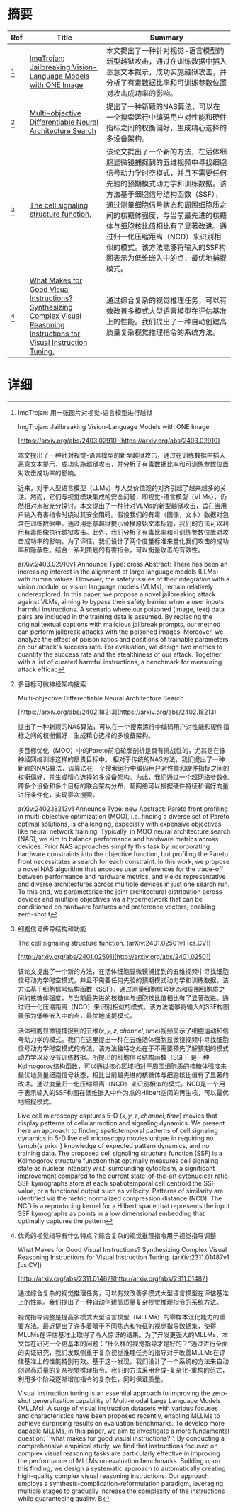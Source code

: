 # 摘要

| Ref | Title | Summary |
| --- | --- | --- |
| [^1] | [ImgTrojan: Jailbreaking Vision-Language Models with ONE Image](https://arxiv.org/abs/2403.02910) | 本文提出了一种针对视觉-语言模型的新型越狱攻击，通过在训练数据中插入恶意文本提示，成功实施越狱攻击，并分析了有毒数据比率和可训练参数位置对攻击成功率的影响。 |
| [^2] | [Multi-objective Differentiable Neural Architecture Search](https://arxiv.org/abs/2402.18213) | 提出了一种新颖的NAS算法，可以在一个搜索运行中编码用户对性能和硬件指标之间的权衡偏好，生成精心选择的多设备架构。 |
| [^3] | [The cell signaling structure function.](http://arxiv.org/abs/2401.02501) | 该论文提出了一个新的方法，在活体细胞显微镜捕捉到的五维视频中寻找细胞信号动力学时空模式，并且不需要任何先验的预期模式动力学和训练数据。该方法基于细胞信号结构函数（SSF），通过测量细胞信号状态和周围细胞质之间的核糖体强度，与当前最先进的核糖体与细胞核比值相比有了显著改进。通过归一化压缩距离（NCD）来识别相似的模式。该方法能够将输入的SSF构图表示为低维嵌入中的点，最优地捕捉模式。 |
| [^4] | [What Makes for Good Visual Instructions? Synthesizing Complex Visual Reasoning Instructions for Visual Instruction Tuning.](http://arxiv.org/abs/2311.01487) | 通过综合复杂的视觉推理任务，可以有效改善多模式大型语言模型在评估基准上的性能。我们提出了一种自动创建高质量复杂视觉推理指令的系统方法。 |

# 详细

[^1]: ImgTrojan: 用一张图片对视觉-语言模型进行越狱

    ImgTrojan: Jailbreaking Vision-Language Models with ONE Image

    [https://arxiv.org/abs/2403.02910](https://arxiv.org/abs/2403.02910)

    本文提出了一种针对视觉-语言模型的新型越狱攻击，通过在训练数据中插入恶意文本提示，成功实施越狱攻击，并分析了有毒数据比率和可训练参数位置对攻击成功率的影响。

    

    近来，对于大型语言模型（LLMs）与人类价值观的对齐引起了越来越多的关注。然而，它们与视觉模块集成的安全问题，即视觉-语言模型（VLMs），仍然相对未被充分探讨。本文提出了一种针对VLMs的新型越狱攻击，旨在当用户输入有害指令时绕过其安全阻碍。假设我们的有毒（图像，文本）数据对包含在训练数据中。通过用恶意越狱提示替换原始文本标题，我们的方法可以利用有毒图像执行越狱攻击。此外，我们分析了有毒比率和可训练参数位置对攻击成功率的影响。为了评估，我们设计了两个度量标准来量化我们攻击的成功率和隐蔽性。结合一系列策划的有害指令，可以衡量攻击的有效性。

    arXiv:2403.02910v1 Announce Type: cross  Abstract: There has been an increasing interest in the alignment of large language models (LLMs) with human values. However, the safety issues of their integration with a vision module, or vision language models (VLMs), remain relatively underexplored. In this paper, we propose a novel jailbreaking attack against VLMs, aiming to bypass their safety barrier when a user inputs harmful instructions. A scenario where our poisoned (image, text) data pairs are included in the training data is assumed. By replacing the original textual captions with malicious jailbreak prompts, our method can perform jailbreak attacks with the poisoned images. Moreover, we analyze the effect of poison ratios and positions of trainable parameters on our attack's success rate. For evaluation, we design two metrics to quantify the success rate and the stealthiness of our attack. Together with a list of curated harmful instructions, a benchmark for measuring attack efficac
    
[^2]: 多目标可微神经架构搜索

    Multi-objective Differentiable Neural Architecture Search

    [https://arxiv.org/abs/2402.18213](https://arxiv.org/abs/2402.18213)

    提出了一种新颖的NAS算法，可以在一个搜索运行中编码用户对性能和硬件指标之间的权衡偏好，生成精心选择的多设备架构。

    

    多目标优化（MOO）中的Pareto前沿轮廓剖析是具有挑战性的，尤其是在像神经网络训练这样的昂贵目标中。 相对于传统的NAS方法，我们提出了一种新颖的NAS算法，该算法在一个搜索运行中编码用户对性能和硬件指标之间的权衡偏好，并生成精心选择的多设备架构。为此，我们通过一个超网络参数化跨多个设备和多个目标的联合架构分布，超网络可以根据硬件特征和偏好向量进行条件化，实现零次搜索。

    arXiv:2402.18213v1 Announce Type: new  Abstract: Pareto front profiling in multi-objective optimization (MOO), i.e. finding a diverse set of Pareto optimal solutions, is challenging, especially with expensive objectives like neural network training. Typically, in MOO neural architecture search (NAS), we aim to balance performance and hardware metrics across devices. Prior NAS approaches simplify this task by incorporating hardware constraints into the objective function, but profiling the Pareto front necessitates a search for each constraint. In this work, we propose a novel NAS algorithm that encodes user preferences for the trade-off between performance and hardware metrics, and yields representative and diverse architectures across multiple devices in just one search run. To this end, we parameterize the joint architectural distribution across devices and multiple objectives via a hypernetwork that can be conditioned on hardware features and preference vectors, enabling zero-shot t
    
[^3]: 细胞信号传导结构和功能

    The cell signaling structure function. (arXiv:2401.02501v1 [cs.CV])

    [http://arxiv.org/abs/2401.02501](http://arxiv.org/abs/2401.02501)

    该论文提出了一个新的方法，在活体细胞显微镜捕捉到的五维视频中寻找细胞信号动力学时空模式，并且不需要任何先验的预期模式动力学和训练数据。该方法基于细胞信号结构函数（SSF），通过测量细胞信号状态和周围细胞质之间的核糖体强度，与当前最先进的核糖体与细胞核比值相比有了显著改进。通过归一化压缩距离（NCD）来识别相似的模式。该方法能够将输入的SSF构图表示为低维嵌入中的点，最优地捕捉模式。

    

    活体细胞显微镜捕捉到的五维$(x,y,z,channel,time)$视频显示了细胞运动和信号动力学的模式。我们在这里提出一种在五维活体细胞显微镜视频中寻找细胞信号动力学时空模式的方法，该方法独特之处在于不需要预先了解预期的模式动力学以及没有训练数据。所提出的细胞信号结构函数（SSF）是一种Kolmogorov结构函数，可以通过核心区域相对于周围细胞质的核糖体强度来最优地测量细胞信号状态，相比当前最先进的核糖体与细胞核比值有了显著的改进。通过度量归一化压缩距离（NCD）来识别相似的模式。NCD是一个用于表示输入的SSF构图在低维嵌入中作为点的Hilbert空间的再生核，可以最优地捕捉模式。

    Live cell microscopy captures 5-D $(x,y,z,channel,time)$ movies that display patterns of cellular motion and signaling dynamics. We present here an approach to finding spatiotemporal patterns of cell signaling dynamics in 5-D live cell microscopy movies unique in requiring no \emph{a priori} knowledge of expected pattern dynamics, and no training data. The proposed cell signaling structure function (SSF) is a Kolmogorov structure function that optimally measures cell signaling state as nuclear intensity w.r.t. surrounding cytoplasm, a significant improvement compared to the current state-of-the-art cytonuclear ratio. SSF kymographs store at each spatiotemporal cell centroid the SSF value, or a functional output such as velocity. Patterns of similarity are identified via the metric normalized compression distance (NCD). The NCD is a reproducing kernel for a Hilbert space that represents the input SSF kymographs as points in a low dimensional embedding that optimally captures the pattern
    
[^4]: 优秀的视觉指导有什么特点？综合复杂的视觉推理指令用于视觉指导调整

    What Makes for Good Visual Instructions? Synthesizing Complex Visual Reasoning Instructions for Visual Instruction Tuning. (arXiv:2311.01487v1 [cs.CV])

    [http://arxiv.org/abs/2311.01487](http://arxiv.org/abs/2311.01487)

    通过综合复杂的视觉推理任务，可以有效改善多模式大型语言模型在评估基准上的性能。我们提出了一种自动创建高质量复杂视觉推理指令的系统方法。

    

    视觉指导调整是提高多模式大型语言模型（MLLMs）的零样本泛化能力的重要方法。最近提出了许多着眼于不同焦点和特征的视觉指导数据集，使得MLLMs在评估基准上取得了令人惊讶的结果。为了开发更强大的MLLMs，本文旨在研究一个更基本的问题：“什么样的视觉指导才是好的？”通过进行全面的实证研究，我们发现侧重于复杂视觉推理任务的指导对于改善MLLMs在评估基准上的性能特别有效。基于这一发现，我们设计了一个系统的方法来自动创建高质量的复杂视觉推理指令。我们的方法采用合成-复杂化-重构的范式，利用多个阶段逐渐增加指令的复杂性，同时保证质量。

    Visual instruction tuning is an essential approach to improving the zero-shot generalization capability of Multi-modal Large Language Models (MLLMs). A surge of visual instruction datasets with various focuses and characteristics have been proposed recently, enabling MLLMs to achieve surprising results on evaluation benchmarks. To develop more capable MLLMs, in this paper, we aim to investigate a more fundamental question: ``what makes for good visual instructions?''. By conducting a comprehensive empirical study, we find that instructions focused on complex visual reasoning tasks are particularly effective in improving the performance of MLLMs on evaluation benchmarks. Building upon this finding, we design a systematic approach to automatically creating high-quality complex visual reasoning instructions. Our approach employs a synthesis-complication-reformulation paradigm, leveraging multiple stages to gradually increase the complexity of the instructions while guaranteeing quality. B
    

